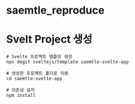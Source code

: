 # saemtle_reproduce

# Svelt Project 생성
```
# Svelte 프로젝트 템플릿 생성
npx degit sveltejs/template saemtle-svelte-app

# 생성한 프로젝트 폴더로 이동
cd saemtle-svelte-app

# 의존성 설치
npm install
```

